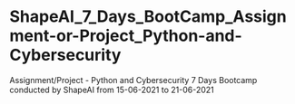 # ShapeAI_7_Days_BootCamp_Assignment-or-Project_Python-and-Cybersecurity
Assignment/Project - Python and Cybersecurity 7 Days Bootcamp conducted by ShapeAI from 15-06-2021 to 21-06-2021
